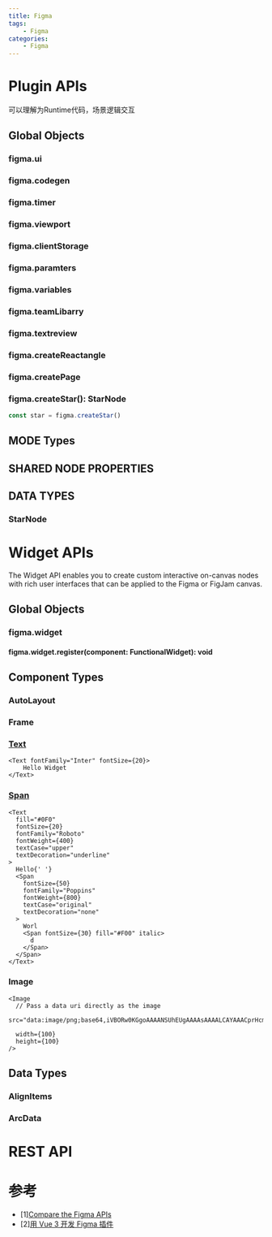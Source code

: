 ```yaml
---
title: Figma
tags:
    - Figma
categories:
    - Figma
---
```

# Plugin APIs
可以理解为Runtime代码，场景逻辑交互
## Global Objects
### figma.ui
### figma.codegen
### figma.timer
### figma.viewport
### figma.clientStorage
### figma.paramters
### figma.variables
### figma.teamLibarry
### figma.textreview
### figma.createReactangle
### figma.createPage
### figma.createStar(): StarNode
```ts
const star = figma.createStar()
```
## MODE Types
## SHARED NODE PROPERTIES
## DATA TYPES
### StarNode

# Widget APIs
The Widget API enables you to create custom interactive on-canvas nodes with rich user interfaces that can be applied to the Figma or FigJam canvas.
## Global Objects
### figma.widget
#### figma.widget.register(component: FunctionalWidget<any>): void
## Component Types
### AutoLayout
### Frame

### [Text](https://www.figma.com/widget-docs/api/component-Text/)
```tsx
<Text fontFamily="Inter" fontSize={20}>
    Hello Widget
</Text>
```
### [Span](https://www.figma.com/widget-docs/api/component-Span/)
```tsx
<Text
  fill="#0F0"
  fontSize={20}
  fontFamily="Roboto"
  fontWeight={400}
  textCase="upper"
  textDecoration="underline"
>
  Hello{' '}
  <Span
    fontSize={50}
    fontFamily="Poppins"
    fontWeight={800}
    textCase="original"
    textDecoration="none"
  >
    Worl
    <Span fontSize={30} fill="#F00" italic>
      d
    </Span>
  </Span>
</Text>
```
### Image
```tsx
<Image
  // Pass a data uri directly as the image
  src="data:image/png;base64,iVBORw0KGgoAAAANSUhEUgAAAAsAAAALCAYAAACprHcmAAAACXBIWXMAAAsTAAALEwEAmpwYAAAAAXNSR0IArs4c6QAAAARnQU1BAACxjwv8YQUAAAECSURBVHgBpY87TwJBFIXPnVkhbqQQE7UQNWhrsdpLI40FsdSYGGNvbWFhZ2Jj+AWER0fFD6CAhhYCod8GGmCLJRAI2Rl22LDh1RBOc1/fzb0H2EK0WPSfzj+lxG3wMIpAOKpaZfpPpddgKxG510BllSsw6MGAEAYl0zWVMn+L8boEzOXD0oRwrI1vZF9ESRetWO94XMjEDwxb0xttTF6txyNbzbU5mHmWhhtiQ3aGSkQmTH129YJLunJjdQned9DshkbF8d7o4cRiOSB0475ld+JUnTM+/Pb1d0p8ck2eKXN49/OOFfkGOXfCLnjpdamNDfLhgfFdIyE+GOg3AJHHrpoC5YtKfAfixH0AAAAASUVORK5CYII="

  width={100}
  height={100}
/>
```

## Data Types
### AlignItems
### ArcData

# REST API

# 参考
- [1][Compare the Figma APIs](https://www.figma.com/developers/compare-apis)
- [2][用 Vue 3 开发 Figma 插件](https://juejin.cn/post/7084639146915921956)